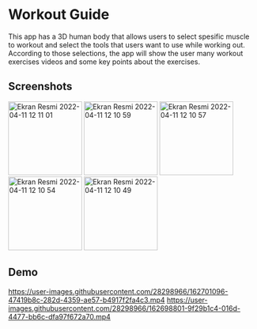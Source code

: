
# Workout Guide

This app has a 3D human body that allows users to select spesific muscle to workout and select the tools that users want to use while working out. According to those selections, the app will show the user many workout exercises videos and some key points about the exercises.

## Screenshots


<img width="149" alt="Ekran Resmi 2022-04-11 12 11 01" src="https://user-images.githubusercontent.com/28298966/162704211-2a25f1d7-9fb2-4a88-808b-1457d3741e18.png">

<img width="149" alt="Ekran Resmi 2022-04-11 12 10 59" src="https://user-images.githubusercontent.com/28298966/162704223-64f7f542-3cb5-47c2-b97a-7f3a4e0b6643.png">

<img width="149" alt="Ekran Resmi 2022-04-11 12 10 57" src="https://user-images.githubusercontent.com/28298966/162704229-ada75c4c-84ad-4663-bfe5-153675e18e09.png">

<img width="149" alt="Ekran Resmi 2022-04-11 12 10 54" src="https://user-images.githubusercontent.com/28298966/162704232-d89ebdeb-b656-4bcb-ba64-447b697aadec.png">

<img width="149" alt="Ekran Resmi 2022-04-11 12 10 49" src="https://user-images.githubusercontent.com/28298966/162704235-7fbed9ed-8236-4cb4-9fed-905dcc8f92a8.png">

## Demo
https://user-images.githubusercontent.com/28298966/162701096-47419b8c-282d-4359-ae57-b4917f2fa4c3.mp4 
https://user-images.githubusercontent.com/28298966/162698801-9f29b1c4-016d-4477-bb6c-dfa97f672a70.mp4

